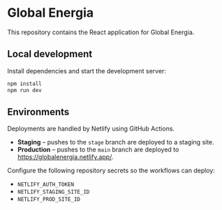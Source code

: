 # Global Energia

This repository contains the React application for Global Energia.

## Local development

Install dependencies and start the development server:

```bash
npm install
npm run dev
```

## Environments

Deployments are handled by Netlify using GitHub Actions.

- **Staging** – pushes to the `stage` branch are deployed to a staging site.
- **Production** – pushes to the `main` branch are deployed to <https://globalenergia.netlify.app/>.

Configure the following repository secrets so the workflows can deploy:

- `NETLIFY_AUTH_TOKEN`
- `NETLIFY_STAGING_SITE_ID`
- `NETLIFY_PROD_SITE_ID`

